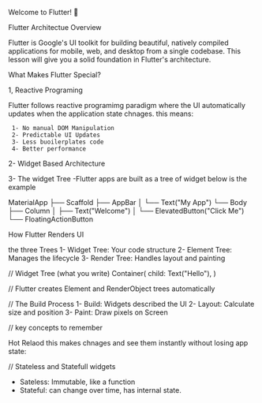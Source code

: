 Welcome to Flutter! 🚀

 Flutter Architectue Overview

 Flutter is Google's UI toolkit for building beautiful, natively compiled applications for mobile, web, and desktop from a single codebase. This lesson will give you a solid foundation in Flutter's architecture.

 What Makes Flutter Special?

 1, Reactive Programing

 Flutter follows reactive programimg paradigm where the UI automatically updates when the application state chnages. this means:

     1- No manual DOM Manipulation 
     2- Predictable UI Updates
     3- Less buoilerplates code
     4- Better performance

2- Widget Based Architecture

3- The widget Tree
  -Flutter apps are built as a tree of widget below is the example

  MaterialApp
├── Scaffold
    ├── AppBar
    │   └── Text("My App")
    └── Body
        ├── Column
        │   ├── Text("Welcome")
        │   └── ElevatedButton("Click Me")
        └── FloatingActionButton

How Flutter Renders UI

the three Trees
  1- Widget Tree: Your code structure
  2- Element Tree: Manages the lifecycle
  3- Render Tree: Handles layout and painting

  // Widget Tree (what you write)
Container(
  child: Text("Hello"),
)

// Flutter creates Element and RenderObject trees automatically


// The Build Process
 1- Build: Widgets described the UI
 2- Layout: Calculate size and position
 3- Paint: Draw pixels on Screen


// key concepts to remember 

   Hot Relaod
this makes chnages and see them instantly without losing app state:

// Stateless and Statefull widgets

  - Sateless: Immutable, like a function
  - Stateful: can change over time, has internal state.